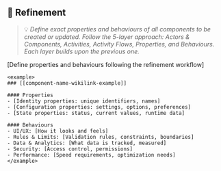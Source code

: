 ## 🔄 Refinement
> 💡 *Define exact properties and behaviours of all components to be created or updated. Follow the 5-layer approach: Actors & Components, Activities, Activity Flows, Properties, and Behaviours. Each layer builds upon the previous one.*

[Define properties and behaviours following the refinement workflow]

```
<example>
### [[component-name-wikilink-example]]

#### Properties
- [Identity properties: unique identifiers, names]
- [Configuration properties: settings, options, preferences]
- [State properties: status, current values, runtime data]

#### Behaviours
- UI/UX: [How it looks and feels]
- Rules & Limits: [Validation rules, constraints, boundaries]
- Data & Analytics: [What data is tracked, measured]
- Security: [Access control, permissions]
- Performance: [Speed requirements, optimization needs]
</example>
```
